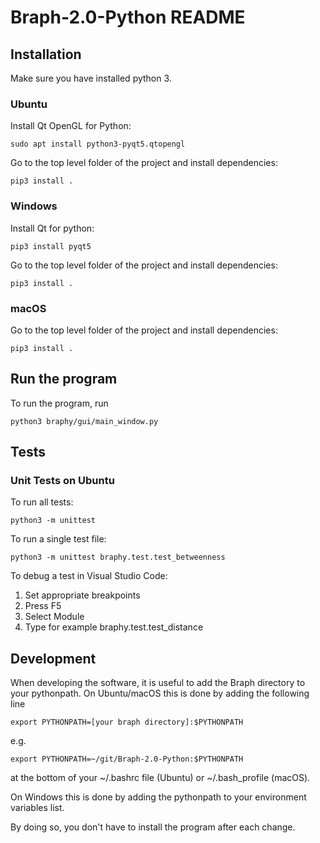 # Braph-2.0-Python README

## Installation

Make sure you have installed python 3.

### Ubuntu

Install Qt OpenGL for Python:

    sudo apt install python3-pyqt5.qtopengl

Go to the top level folder of the project and install dependencies:

    pip3 install .

### Windows

Install Qt for python:

    pip3 install pyqt5

Go to the top level folder of the project and install dependencies:

    pip3 install .

### macOS

Go to the top level folder of the project and install dependencies:

    pip3 install .

## Run the program

To run the program, run

    python3 braphy/gui/main_window.py

## Tests

### Unit Tests on Ubuntu

To run all tests:

    python3 -m unittest

To run a single test file:

    python3 -m unittest braphy.test.test_betweenness

To debug a test in Visual Studio Code:

1. Set appropriate breakpoints
1. Press F5
1. Select Module
1. Type for example braphy.test.test_distance

## Development

When developing the software, it is useful to add the Braph directory to your pythonpath.
On Ubuntu/macOS this is done by adding the following line

    export PYTHONPATH=[your braph directory]:$PYTHONPATH

e.g.

    export PYTHONPATH=~/git/Braph-2.0-Python:$PYTHONPATH

at the bottom of your ~/.bashrc file (Ubuntu) or ~/.bash_profile (macOS).

On Windows this is done by adding the pythonpath to your environment variables list.

By doing so, you don't have to install the program after each
change.

